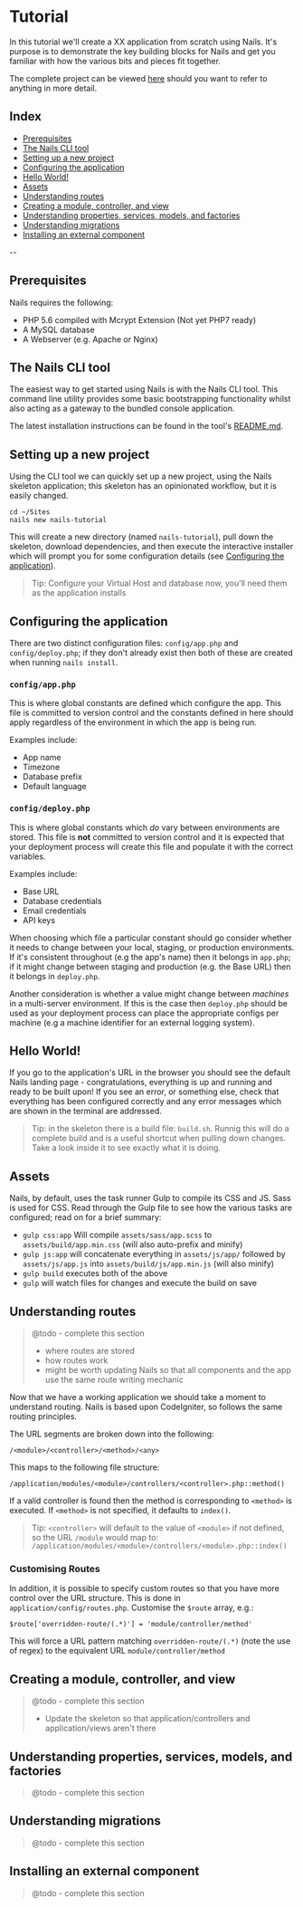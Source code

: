 # Tutorial

In this tutorial we'll create a XX application from scratch using Nails. It's purpose is to demonstrate the key building
blocks for Nails and get you familiar with how the various bits and pieces fit together.

The complete project can be viewed [here](#todo) should you want to refer to anything in more detail.

## Index

- [Prerequisites](#prerequisites)
- [The Nails CLI tool](#the-nails-cli-tool)
- [Setting up a new project](#setting-up-a-new-project)
- [Configuring the application](#configuring-the-application)
- [Hello World!](#hello-world)
- [Assets](#assets)
- [Understanding routes](#understanding-routes)
- [Creating a module, controller, and view](#creating-a-module-controller-and-view)
- [Understanding properties, services, models, and factories](#understanding-properties-services-models-and-factories)
- [Understanding migrations](#understanding-migrations)
- [Installing an external component](#installing-an-external-component)

--

## Prerequisites

Nails requires the following:

- PHP 5.6 compiled with Mcrypt Extension (Not yet PHP7 ready)
- A MySQL database
- A Webserver (e.g. Apache or Nginx)


## The Nails CLI tool

The easiest way to get started using Nails is with the Nails CLI tool. This command line utility provides some basic
bootstrapping functionality whilst also acting as a gateway to the bundled console application.

The latest installation instructions can be found in the tool's [README.md](https://github.com/nailsapp/command-line-tool).


## Setting up a new project

Using the CLI tool we can quickly set up a new project, using the Nails skeleton application; this skeleton has an
opinionated workflow, but it is easily changed.

```
cd ~/Sites
nails new nails-tutorial
```

This will create a new directory (named `nails-tutorial`), pull down the skeleton, download dependencies, and then
execute the interactive installer which will prompt you for some configuration details (see
[Configuring the application](#configuring-the-application)).

> Tip: Configure your Virtual Host and database now, you'll need them as the application installs


## Configuring the application

There are two distinct configuration files: `config/app.php` and `config/deploy.php`; if they don't already exist then
both of these are created when running `nails install`.

### `config/app.php`

This is where global constants are defined which configure the app. This file is committed to version control and the
constants defined in here should apply regardless of the environment in which the app is being run.

Examples include:

- App name
- Timezone
- Database prefix
- Default language


### `config/deploy.php`
This is where global constants which _do_ vary between environments are stored. This file is **not** committed to
version control and it is expected that your deployment process will create this file and populate it with the correct
variables.

Examples include:

- Base URL
- Database credentials
- Email credentials
- API keys

When choosing which file a particular constant should go consider whether it needs to change between your local,
staging, or production environments. If it's consistent throughout (e.g the app's name) then it belongs in `app.php`; if
it might change between staging and production (e.g. the Base URL) then it belongs in `deploy.php`.

Another consideration is whether a value might change between *machines* in a multi-server environment. If this is the
case then `deploy.php` should be used as your deployment process can place the appropriate configs per machine (e.g a
machine identifier for an external logging system).


## Hello World!

If you go to the application's URL in the browser you should see the default Nails landing page - congratulations,
everything is up and running and ready to be built upon! If you see an error, or something else, check that everything
has been configured correctly and any error messages which are shown in the terminal are addressed.

> Tip: in the skeleton there is a build file: `build.sh`. Runnig this will do a complete build and is a useful shortcut
> when pulling down changes. Take a look inside it to see exactly what it is doing.

## Assets

Nails, by default, uses the task runner Gulp to compile its CSS and JS. Sass is used for CSS. Read through the Gulp file
to see how the various tasks are configured; read on for a brief summary:

- `gulp css:app` Will compile `assets/sass/app.scss` to `assets/build/app.min.css` (will also auto-prefix and minify)
- `gulp js:app` will concatenate everything in `assets/js/app/` followed by `assets/js/app.js` into `assets/build/js/app.min.js` (will also minify)
- `gulp build` executes both of the above
- `gulp` will watch files for changes and execute the build on save


## Understanding routes

> @todo - complete this section
>
> - where routes are stored
> - how routes work
> - might be worth updating Nails so that all components and the app use the same route writing mechanic


Now that we have a working application we should take a moment to understand routing. Nails is based upon CodeIgniter,
so follows the same routing principles.

The URL segments are broken down into the following:

`/<module>/<controller>/<method>/<any>`

This maps to the following file structure:

`/application/modules/<module>/controllers/<controller>.php::method()`

If a valid controller is found then the method is corresponding to `<method>` is executed. If `<method>` is not
specified, it defaults to `index()`.

> Tip: `<controller>` will default to the value of `<module>` if not defined, so the URL `/module` would map to:
>  `/application/modules/<module>/controllers/<module>.php::index()`

### Customising Routes

In addition, it is possible to specify custom routes so that you have more control over the URL structure. This is done
in `application/config/routes.php`. Customise the `$route` array, e.g.:

```
$route['overridden-route/(.*)'] = 'module/controller/method'
```

This will force a URL pattern matching `overridden-route/(.*)` (note the use of regex) to the equivalent URL
`module/controller/method`


## Creating a module, controller, and view

> @todo - complete this section
>
> - Update the skeleton so that application/controllers and application/views aren't there


## Understanding properties, services, models, and factories

> @todo - complete this section


## Understanding migrations

> @todo - complete this section


## Installing an external component

> @todo - complete this section
